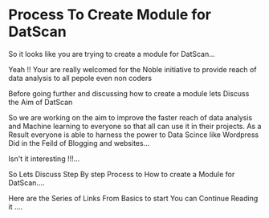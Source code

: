 # Process To Create Module for DatScan

So it looks like you are trying to create a module for DatScan...

Yeah !! Your are really welcomed for the Noble initiative to provide reach of data analysis to all pepole even non coders

Before going further and discussing how to create a module lets Discuss the Aim of DatScan 

So we are working on the aim to improve the faster reach of  data analysis and Machine learning to everyone so that all can use it in their projects. As a Result everyone is able to harness the power to Data Scince like Wordpress Did in the Feild of Blogging and websites...

Isn't it interesting !!!...

So Lets Discuss Step By step Process to How to create a Module for DatScan....

Here are the Series of Links From Basics to start You can Continue Reading it ....
